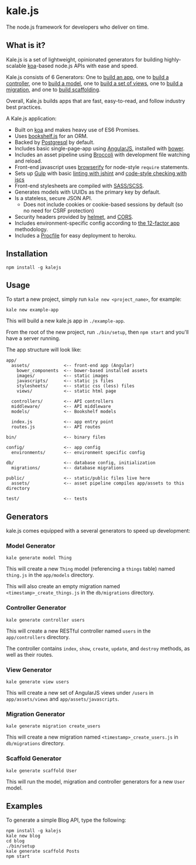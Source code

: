 # kale.js

The node.js framework for developers who deliver on time.

## What is it?

Kale.js is a set of lightweight, opinionated generators for building highly-scalable [koa](http://koajs.com/)-based node.js APIs with ease and speed.

Kale.js consists of 6 Generators:
  One to [build an app](#usage),
  one to [build a controller](#controller-generator),
  one to [build a model](#model-generator),
  one to [build a set of views](#view-generator),
  one to [build a migration](#migration-generator), and
  one to [build scaffolding](#scaffold-generator).

Overall, Kale.js builds apps that are fast, easy-to-read, and follow industry best practices.

A Kale.js application:

* Built on [koa](http://koajs.com/) and makes heavy use of ES6 Promises.
* Uses [bookshelf.js](http://bookshelfjs.org/) for an ORM.
* Backed by [Postgresql](http://www.postgresql.org/) by default.
* Includes basic single-page-app using [AngularJS](https://angularjs.org/), installed with [bower](http://bower.io/).
* Includes an asset pipeline using [Broccoli](http://broccolijs.com/) with development file watching and reload.
* Front-end javascript uses [browserify](http://browserify.org/) for node-style `require` statements.
* Sets up [Gulp](https://github.com/gulpjs/gulp) with basic [linting with jshint](https://github.com/jshint/jshint) and [code-style checking with jscs](https://github.com/jscs-dev/node-jscs)
* Front-end stylesheets are compiled with [SASS/SCSS](http://sass-lang.com/).
* Generates models with UUIDs as the primary key by default.
* Is a stateless, secure JSON API.
  * Does not include cookies or cookie-based sessions by default (so no need for CSRF protection)
* Security headers provided by [helmet](https://github.com/venables/koa-helmet), and [CORS](https://github.com/koajs/cors).
* Includes environment-specific config according to [the 12-factor app](http://12factor.net/) methodology.
* Includes a [Procfile](https://devcenter.heroku.com/articles/procfile) for easy deployment to heroku.

## Installation

```
npm install -g kalejs
```

## Usage

To start a new project, simply run `kale new <project_name>`, for example:

```
kale new example-app
```

This will build a new kale.js app in `./example-app`.

From the root of the new project, run `./bin/setup`, then `npm start` and you'll have a server running.

The app structure will look like:

```
app/
  assets/             <-- front-end app (Angular)
    bower_components  <-- bower-based installed assets
    images/           <-- static images
    javascripts/      <-- static js files
    stylesheets/      <-- static css (less) files
    views/            <-- static html page

  controllers/        <-- API controllers
  middleware/         <-- API middleware
  models/             <-- Bookshelf models

  index.js            <-- app entry point
  routes.js           <-- API routes

bin/                  <-- binary files

config/               <-- app config
  environments/       <-- environment specific config

db/                   <-- database config, initialization
  migrations/         <-- database migrations

public/               <-- static/public files live here
  assets/             <-- asset pipeline compiles app/assets to this directory

test/                 <-- tests
```

## Generators

kale.js comes equipped with a several generators to speed up development:

### Model Generator

```
kale generate model Thing
```

This will create a new `Thing` model (referencing a `things` table) named `thing.js` in the `app/models` directory.

This will also create an empty migration named `<timestamp>_create_things.js` in the `db/migrations` directory.

### Controller Generator

```
kale generate controller users
```

This will create a new RESTful controller named `users` in the `app/controllers` directory.

The controller contains `index`, `show`, `create`, `update`, and `destroy` methods, as well as their routes.

### View Generator

```
kale generate view users
```

This will create a new set of AngularJS views under `/users` in `app/assets/views` and `app/assets/javascripts`.

### Migration Generator

```
kale generate migration create_users
```

This will create a new migration named `<timestamp>_create_users.js` in `db/migrations` directory.


### Scaffold Generator

```
kale generate scaffold User
```

This will run the model, migration and controller generators for a new `User` model.

## Examples

To generate a simple Blog API, type the following:

```
npm install -g kalejs
kale new blog
cd blog
./bin/setup
kale generate scaffold Posts
npm start
```
